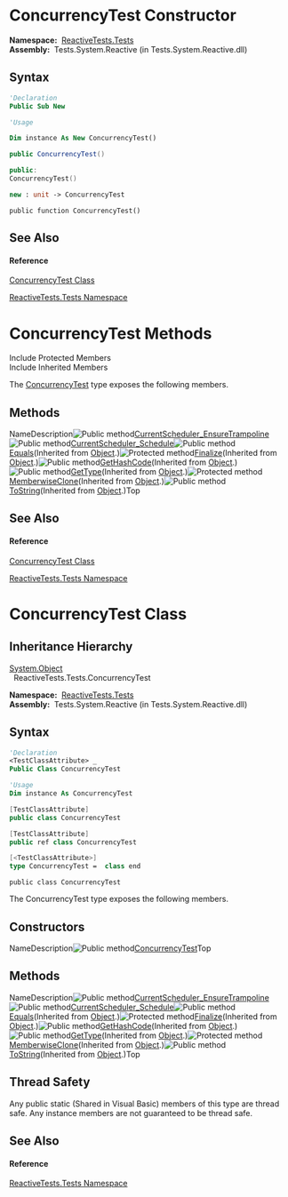# ConcurrencyTest Constructor

**Namespace:**  [ReactiveTests.Tests](ReactiveTests.Tests\ReactiveTests.Tests.md)  
**Assembly:**  Tests.System.Reactive (in Tests.System.Reactive.dll)

## Syntax

```vb
'Declaration
Public Sub New
```

```vb
'Usage

Dim instance As New ConcurrencyTest()
```

```csharp
public ConcurrencyTest()
```

```c++
public:
ConcurrencyTest()
```

```fsharp
new : unit -> ConcurrencyTest
```

```jscript
public function ConcurrencyTest()
```

## See Also

#### Reference

[ConcurrencyTest Class](ConcurrencyTest\ConcurrencyTest.md)

[ReactiveTests.Tests Namespace](ReactiveTests.Tests\ReactiveTests.Tests.md)





# ConcurrencyTest Methods

Include Protected Members  
Include Inherited Members

The [ConcurrencyTest](ConcurrencyTest\ConcurrencyTest.md) type exposes the following members.

## Methods

NameDescription![Public method](images\Hh303103.pubmethod(en-us,VS.103).gif "Public method")[CurrentScheduler\_EnsureTrampoline](CurrentScheduler\ConcurrencyTest.CurrentScheduler_EnsureTrampoline.md)![Public method](images\Hh303103.pubmethod(en-us,VS.103).gif "Public method")[CurrentScheduler\_Schedule](CurrentScheduler\ConcurrencyTest.CurrentScheduler_Schedule.md)![Public method](images\Hh303103.pubmethod(en-us,VS.103).gif "Public method")[Equals](https://msdn.microsoft.com/en-us/library/m:system.object.equals(system.object)(v=VS.103))(Inherited from [Object](https://msdn.microsoft.com/en-us/library/e5kfa45b).)![Protected method](images\Hh303103.protmethod(en-us,VS.103).gif "Protected method")[Finalize](https://msdn.microsoft.com/en-us/library/4k87zsw7)(Inherited from [Object](https://msdn.microsoft.com/en-us/library/e5kfa45b).)![Public method](images\Hh303103.pubmethod(en-us,VS.103).gif "Public method")[GetHashCode](https://msdn.microsoft.com/en-us/library/zdee4b3y)(Inherited from [Object](https://msdn.microsoft.com/en-us/library/e5kfa45b).)![Public method](images\Hh303103.pubmethod(en-us,VS.103).gif "Public method")[GetType](https://msdn.microsoft.com/en-us/library/dfwy45w9)(Inherited from [Object](https://msdn.microsoft.com/en-us/library/e5kfa45b).)![Protected method](images\Hh303103.protmethod(en-us,VS.103).gif "Protected method")[MemberwiseClone](https://msdn.microsoft.com/en-us/library/57ctke0a)(Inherited from [Object](https://msdn.microsoft.com/en-us/library/e5kfa45b).)![Public method](images\Hh303103.pubmethod(en-us,VS.103).gif "Public method")[ToString](https://msdn.microsoft.com/en-us/library/7bxwbwt2)(Inherited from [Object](https://msdn.microsoft.com/en-us/library/e5kfa45b).)Top

## See Also

#### Reference

[ConcurrencyTest Class](ConcurrencyTest\ConcurrencyTest.md)

[ReactiveTests.Tests Namespace](ReactiveTests.Tests\ReactiveTests.Tests.md)





# ConcurrencyTest Class

## Inheritance Hierarchy

[System.Object](https://msdn.microsoft.com/en-us/library/e5kfa45b)  
  ReactiveTests.Tests.ConcurrencyTest

**Namespace:**  [ReactiveTests.Tests](ReactiveTests.Tests\ReactiveTests.Tests.md)  
**Assembly:**  Tests.System.Reactive (in Tests.System.Reactive.dll)

## Syntax

```vb
'Declaration
<TestClassAttribute> _
Public Class ConcurrencyTest
```

```vb
'Usage
Dim instance As ConcurrencyTest
```

```csharp
[TestClassAttribute]
public class ConcurrencyTest
```

```c++
[TestClassAttribute]
public ref class ConcurrencyTest
```

```fsharp
[<TestClassAttribute>]
type ConcurrencyTest =  class end
```

```jscript
public class ConcurrencyTest
```

The ConcurrencyTest type exposes the following members.

## Constructors

NameDescription![Public method](images\Hh303103.pubmethod(en-us,VS.103).gif "Public method")[ConcurrencyTest](ConcurrencyTest\ConcurrencyTest.md)Top

## Methods

NameDescription![Public method](images\Hh303103.pubmethod(en-us,VS.103).gif "Public method")[CurrentScheduler\_EnsureTrampoline](CurrentScheduler\ConcurrencyTest.CurrentScheduler_EnsureTrampoline.md)![Public method](images\Hh303103.pubmethod(en-us,VS.103).gif "Public method")[CurrentScheduler\_Schedule](CurrentScheduler\ConcurrencyTest.CurrentScheduler_Schedule.md)![Public method](images\Hh303103.pubmethod(en-us,VS.103).gif "Public method")[Equals](https://msdn.microsoft.com/en-us/library/m:system.object.equals(system.object)(v=VS.103))(Inherited from [Object](https://msdn.microsoft.com/en-us/library/e5kfa45b).)![Protected method](images\Hh303103.protmethod(en-us,VS.103).gif "Protected method")[Finalize](https://msdn.microsoft.com/en-us/library/4k87zsw7)(Inherited from [Object](https://msdn.microsoft.com/en-us/library/e5kfa45b).)![Public method](images\Hh303103.pubmethod(en-us,VS.103).gif "Public method")[GetHashCode](https://msdn.microsoft.com/en-us/library/zdee4b3y)(Inherited from [Object](https://msdn.microsoft.com/en-us/library/e5kfa45b).)![Public method](images\Hh303103.pubmethod(en-us,VS.103).gif "Public method")[GetType](https://msdn.microsoft.com/en-us/library/dfwy45w9)(Inherited from [Object](https://msdn.microsoft.com/en-us/library/e5kfa45b).)![Protected method](images\Hh303103.protmethod(en-us,VS.103).gif "Protected method")[MemberwiseClone](https://msdn.microsoft.com/en-us/library/57ctke0a)(Inherited from [Object](https://msdn.microsoft.com/en-us/library/e5kfa45b).)![Public method](images\Hh303103.pubmethod(en-us,VS.103).gif "Public method")[ToString](https://msdn.microsoft.com/en-us/library/7bxwbwt2)(Inherited from [Object](https://msdn.microsoft.com/en-us/library/e5kfa45b).)Top

## Thread Safety

Any public static (Shared in Visual Basic) members of this type are thread safe. Any instance members are not guaranteed to be thread safe.

## See Also

#### Reference

[ReactiveTests.Tests Namespace](ReactiveTests.Tests\ReactiveTests.Tests.md)








